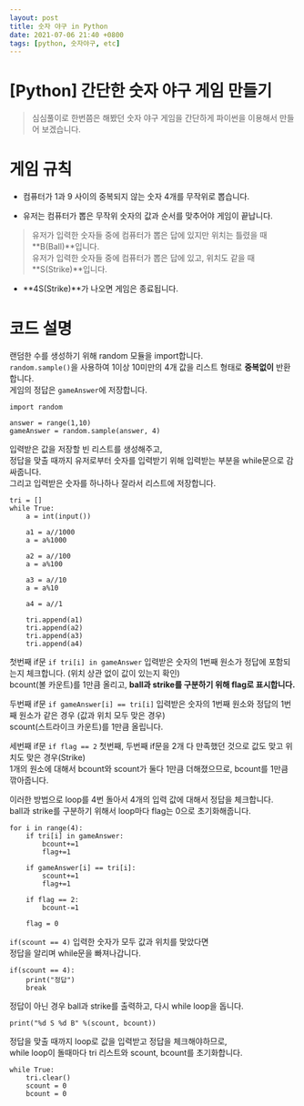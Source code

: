 ```yaml
---
layout: post
title: 숫자 야구 in Python
date: 2021-07-06 21:40 +0800
tags: [python, 숫자야구, etc]
---
```


# [Python] 간단한 숫자 야구 게임 만들기  
>심심풀이로 한번쯤은 해봤던 숫자 야구 게임을 간단하게 파이썬을 이용해서 만들어 보겠습니다.


# 게임 규칙  
* 컴퓨터가 1과 9 사이의 중복되지 않는 숫자 4개를 무작위로 뽑습니다.

* 유저는 컴퓨터가 뽑은 무작위 숫자의 값과 순서를 맞추어야 게임이 끝납니다.  
>유저가 입력한 숫자들 중에 컴퓨터가 뽑은 답에 있지만 위치는 틀렸을 때 **B(Ball)**입니다.  
>유저가 입력한 숫자들 중에 컴퓨터가 뽑은 답에 있고, 위치도 같을 때 **S(Strike)**입니다.

* **4S(Strike)**가 나오면 게임은 종료됩니다.


# 코드 설명  
랜덤한 수를 생성하기 위해 random 모듈을 import합니다.  
`random.sample()`을 사용하여 1이상 10미만의 4개 값을 리스트 형태로 **중복없이** 반환합니다.  
게임의 정답은 `gameAnswer`에 저장합니다.

```{.python}
import random

answer = range(1,10)
gameAnswer = random.sample(answer, 4)
```

입력받은 값을 저장할 빈 리스트를 생성해주고,  
정답을 맞출 때까지 유저로부터 숫자를 입력받기 위해 입력받는 부분을 while문으로 감싸줍니다.  
그리고 입력받은 숫자를 하나하나 잘라서 리스트에 저장합니다.

```{.python}
tri = []
while True:
	a = int(input())
	
	a1 = a//1000
	a = a%1000
	
	a2 = a//100
	a = a%100
	
	a3 = a//10
	a = a%10
	
	a4 = a//1
	
	tri.append(a1)
	tri.append(a2)
	tri.append(a3)
	tri.append(a4)
```

첫번째 if문 `if tri[i] in gameAnswer` 입력받은 숫자의 1번째 원소가 정답에 포함되는지 체크합니다.  (위치 상관 없이 값이 있는지 확인)  
bcount(볼 카운트)를 1만큼 올리고, **ball과 strike를 구분하기 위해 flag로 표시합니다.**  

두번째 if문 `if gameAnswer[i] == tri[i]` 입력받은 숫자의 1번째 원소와 정답의 1번째 원소가 같은 경우  (값과 위치 모두 맞은 경우)  
scount(스트라이크 카운트)를 1만큼 올립니다.  

세번째 if문 `if flag == 2` 첫번째, 두번째 if문을 2개 다 만족했던 것으로 값도 맞고 위치도 맞은 경우(Strike)  
1개의 원소에 대해서 bcount와 scount가 둘다 1만큼 더해졌으므로, bcount를 1만큼 깎아줍니다.  

이러한 방법으로 loop를 4번 돌아서 4개의 입력 값에 대해서 정답을 체크합니다.  
ball과 strike를 구분하기 위해서 loop마다 flag는 0으로 초기화해줍니다.  

```{.python}
for i in range(4):
	if tri[i] in gameAnswer:
		bcount+=1
		flag+=1
		
	if gameAnswer[i] == tri[i]:
		scount+=1
		flag+=1
		
	if flag == 2:
		bcount-=1
	
	flag = 0
```

`if(scount == 4)` 입력한 숫자가 모두 값과 위치를 맞았다면  
정답을 알리며 while문을 빠져나갑니다.  

```{.python}
if(scount == 4):
	print("정답")
	break
```

정답이 아닌 경우 ball과 strike를 출력하고, 다시 while loop을 돕니다.  

```{.python}
print("%d S %d B" %(scount, bcount))
```

정답을 맞출 때까지 loop로 값을 입력받고 정답을 체크해야하므로,  
while loop이 돌때마다 tri 리스트와 scount, bcount를 초기화합니다.  

```{.python}
while True:
	tri.clear()
	scount = 0
	bcount = 0
```
